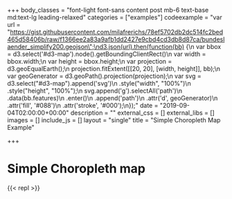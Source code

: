 +++
body_classes = "font-light font-sans content post mb-6 text-base md:text-lg leading-relaxed"
categories = ["examples"]
codeexample = "var url = \"https://gist.githubusercontent.com/milafrerichs/78ef5702db2dc514fc2bed465d58406b/raw/f1366ee2a83a9afb1dd2427e9cbd4cd3db8d87ca/bundeslaender_simplify200.geojson\";\nd3.json(url).then(function(bb) {\n  var bbox = d3.select('#d3-map').node().getBoundingClientRect()\n  var width = bbox.width;\n  var height = bbox.height;\n  var projection = d3.geoEqualEarth();\n  projection.fitExtent([[20, 20], [width, height]], bb);\n  var geoGenerator = d3.geoPath().projection(projection);\n  var svg = d3.select(\"#d3-map\").append('svg')\n      .style(\"width\", \"100%\")\n      .style(\"height\", \"100%\");\n  svg.append('g').selectAll('path')\n  .data(bb.features)\n  .enter()\n    .append('path')\n    .attr('d', geoGenerator)\n    .attr('fill', '#088')\n    .attr('stroke', '#000');\n});"
date = "2019-09-04T02:00:00+00:00"
description = ""
external_css = []
external_libs = []
images = []
include_js = []
layout = "single"
title = "Simple Choropleth Map Example"

+++
# Simple Choropleth map

{{< repl >}}
